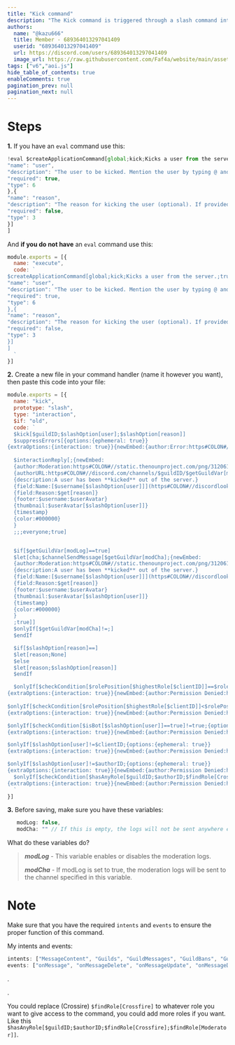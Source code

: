 ```yaml
---
title: "Kick command"
description: "The Kick command is triggered through a slash command interaction. Nothing special, it's just a kick command."
authors:
  name: "@kazu666"
  title: Member - 689364013297041409
  userid: "689364013297041409"
  url: https://discord.com/users/689364013297041409
  image_url: https://raw.githubusercontent.com/Faf4a/website/main/assets/images/avatars/689364013297041409.png
tags: ["v6","aoi.js"]
hide_table_of_contents: true
enableComments: true
pagination_prev: null
pagination_next: null
---
```


# Steps

**1.** If you have an `eval` command use this:

```js
!eval $createApplicationCommand[global;kick;Kicks a user from the server.;true;slash;[{
"name": "user",
"description": "The user to be kicked. Mention the user by typing @ and selecting them from the list.",
"required": true,
"type": 6
},{
"name": "reason",
"description": "The reason for kicking the user (optional). If provided, it will be displayed in the server log.",
"required": false,
"type": 3
}]
]
```

And **if you do not have** an `eval` command use this:

```js
module.exports = [{
  name: "execute",
  code: `
$createApplicationCommand[global;kick;Kicks a user from the server.;true;slash;[{
"name": "user",
"description": "The user to be kicked. Mention the user by typing @ and selecting them from the list.",
"required": true,
"type": 6
},{
"name": "reason",
"description": "The reason for kicking the user (optional). If provided, it will be displayed in the server log.",
"required": false,
"type": 3
}]
]
  `
}]
```

**2.** Create a new file in your command handler (name it however you want), then paste this code into your file:

```js
module.exports = [{
  name: "kick",
  prototype: "slash",
  type: "interaction",
  $if: "old",
  code: `
  $kick[$guildID;$slashOption[user];$slashOption[reason]]
  $suppressErrors[{options:{ephemeral: true}}
{extraOptions:{interaction: true}}{newEmbed:{author:Error:https#COLON#//static.thenounproject.com/png/3688947-200.png}{description:It seems that there is a problem while executing this command.}{color:#000000}}]
  
  $interactionReply[;{newEmbed:
  {author:Moderation:https#COLON#//static.thenounproject.com/png/3120613-200.png}
  {authorURL:https#COLON#//discord.com/channels/$guildID/$getGuildVar[modCha]/$get[cha]}
  {description:A user has been **kicked** out of the server.}
  {field:Name:[$username[$slashOption[user]]](https#COLON#//discordlookup.mesavirep.xyz/v1/user/$slashOption[user])}
  {field:Reason:$get[reason]}
  {footer:$username:$userAvatar}
  {thumbnail:$userAvatar[$slashOption[user]]}
  {timestamp}
  {color:#000000}
  }
  ;;;everyone;true]


  $if[$getGuildVar[modLog]==true]
  $let[cha;$channelSendMessage[$getGuildVar[modCha];{newEmbed:
  {author:Moderation:https#COLON#//static.thenounproject.com/png/3120613-200.png}
  {description:A user has been **kicked** out of the server.}
  {field:Name:[$username[$slashOption[user]]](https#COLON#//discordlookup.mesavirep.xyz/v1/user/$slashOption[user])}
  {field:Reason:$get[reason]}
  {footer:$username:$userAvatar}
  {thumbnail:$userAvatar[$slashOption[user]]}
  {timestamp}
  {color:#000000}
  }
  ;true]]
  $onlyIf[$getGuildVar[modCha]!=;]
  $endIf

  $if[$slashOption[reason]==]
  $let[reason;None]
  $else
  $let[reason;$slashOption[reason]]
  $endIf

  $onlyIf[$checkCondition[$rolePosition[$highestRole[$clientID]]==$rolePosition[$highestRole[$slashOption[user]]]]!=false;{options:{ephemeral: true}}
{extraOptions:{interaction: true}}{newEmbed:{author:Permission Denied:https#COLON#//static.thenounproject.com/png/3688947-200.png}{description:I cannot kick someone with the same role as mine.}{color:#000000}}]
  
$onlyIf[$checkCondition[$rolePosition[$highestRole[$clientID]]<$rolePosition[$highestRole[$slashOption[user]]]]!=false;{options:{ephemeral: true}}
{extraOptions:{interaction: true}}{newEmbed:{author:Permission Denied:https#COLON#//static.thenounproject.com/png/3688947-200.png}{description:I cannot kick someone with a higher role than mine.}{color:#000000}}]

$onlyIf[$checkCondition[$isBot[$slashOption[user]]==true]!=true;{options:{ephemeral: true}}
{extraOptions:{interaction: true}}{newEmbed:{author:Permission Denied:https#COLON#//static.thenounproject.com/png/3688947-200.png}{description:I am not allowed to kick a bot.}{color:#000000}}]

$onlyIf[$slashOption[user]!=$clientID;{options:{ephemeral: true}}
{extraOptions:{interaction: true}}{newEmbed:{author:Permission Denied:https#COLON#//static.thenounproject.com/png/3688947-200.png}{description:I cannot kick myself.}{color:#000000}}]

$onlyIf[$slashOption[user]!=$authorID;{options:{ephemeral: true}}
{extraOptions:{interaction: true}}{newEmbed:{author:Permission Denied:https#COLON#//static.thenounproject.com/png/3688947-200.png}{description:You cannot kick yourself.}{color:#000000}}]
  $onlyIf[$checkCondition[$hasAnyRole[$guildID;$authorID;$findRole[Crossfire]]==true||$hasPerms[$guildID;$authorID;kickmembers]==true]!=false;{options:{ephemeral: true}}
{extraOptions:{interaction: true}}{newEmbed:{author:Permission Denied:https#COLON#//static.thenounproject.com/png/3688947-200.png}{description:You do not have enough permission to perform this command.}{color:#000000}}]
  `
}]
```

**3.** Before saving, make sure you have these variables:

```js
   modLog: false,
   modCha: "" // If this is empty, the logs will not be sent anywhere even if modLog is enabled, so make sure to fill this out.
```

What do these variables do?

> ***modLog*** - This variable enables or disables the moderation logs.
>
> ***modCha*** - If modLog is set to true, the moderation logs will be sent to the channel specified in this variable.

# Note

Make sure that you have the required `intents` and `events` to ensure the proper function of this command.

My intents and events:

```js
intents: ["MessageContent", "Guilds", "GuildMessages", "GuildBans", "GuildWebhooks", "GuildPresences", "DirectMessages", "GuildMembers"],
events: ["onMessage", "onMessageDelete", "onMessageUpdate", "onMessageDeleteBulk", "onInteractionCreate", "onGuildJoin", "onJoin"]
```

.

.

You could replace (Crossire) `$findRole[Crossfire]` to whatever role you want to give access to the command, you could
add more roles if you want. Like this `$hasAnyRole[$guildID;$authorID;$findRole[Crossfire];$findRole[Moderator]]`.
